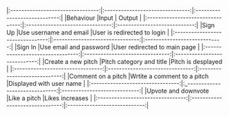 |:--------------------------------:|:-------------------------------:|:----------------------------:|
|Behaviour                         |Input                            | Output                       |
|:--------------------------------:|:-------------------------------:|:----------------------------:|
|Sign Up                           |Use username and email           |User is redirected to login   |
|:--------------------------------:|:-------------------------------:|:----------------------------:|
|Sign In                           |Use email and password           |User redirected to main page  |
|:--------------------------------:|:-------------------------------:|:----------------------------:|
|Create a new pitch                |Pitch category and title         |Pitch is desplayed            |
|:--------------------------------:|:-------------------------------:|:----------------------------:|
|Comment on a pitch                |Wrtite a comment to a pitch      |Displayed with user name      |
|:--------------------------------:|:_------------------------------:|:----------------------------:|
|Upvote and downvote               |Like   a pitch                   |Likes increases               |
|:--------------------------------:|:-------------------------------:|:----------------------------:|

